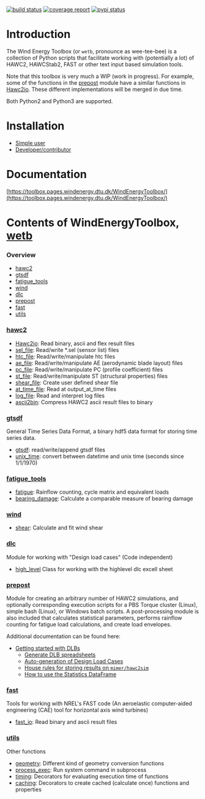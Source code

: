 
[![build status](https://gitlab.windenergy.dtu.dk/toolbox/WindEnergyToolbox/badges/master/build.svg)](https://gitlab.windenergy.dtu.dk/toolbox/WindEnergyToolbox/commits/master)
[![coverage report](https://gitlab.windenergy.dtu.dk/toolbox/WindEnergyToolbox/badges/master/coverage.svg)](https://gitlab.windenergy.dtu.dk/toolbox/WindEnergyToolbox/commits/master)
[![pypi status](https://img.shields.io/pypi/v/wetb.png)](https://pypi.python.org/pypi/wetb)

# Introduction

The Wind Energy Toolbox (or ```wetb```, pronounce as wee-tee-bee) is a collection
of Python scripts that facilitate working with (potentially a lot) of HAWC2,
HAWCStab2, FAST or other text input based simulation tools.

Note that this toolbox is very much a WIP (work in progress). For example,
some of the functions in the [prepost](#prepost) module have a similar functions
in [Hawc2io](wetb/hawc2/Hawc2io.py). These different implementations will be
merged in due time.

Both Python2 and Python3 are supported.

# Installation

- [Simple user](docs/install.md)
- [Developer/contributor](docs/developer-guide.md)

# Documentation

[https://toolbox.pages.windenergy.dtu.dk/WindEnergyToolbox/](https://toolbox.pages.windenergy.dtu.dk/WindEnergyToolbox/)


# Contents of WindEnergyToolbox, [wetb](wetb)

### Overview

- [hawc2](#hawc2)
- [gtsdf](#gtsdf)
- [fatigue_tools](#fatigue_tools)
- [wind](#wind)
- [dlc](#dlc)
- [prepost](#prepost)
- [fast](#fast)
- [utils](#utils)

### [hawc2](wetb/hawc2)
- [Hawc2io](wetb/hawc2/Hawc2io.py): Read binary, ascii and flex result files
- [sel_file](wetb/hawc2/sel_file.py): Read/write *.sel (sensor list) files
- [htc_file](wetb/hawc2/htc_file.py): Read/write/manipulate htc files
- [ae_file](wetb/hawc2/ae_file.py): Read/write/manipulate AE (aerodynamic blade layout) files
- [pc_file](wetb/hawc2/pc_file.py): Read/write/manipulate PC (profile coefficient) files
- [st_file](wetb/hawc2/st_file.py): Read/write/manipulate ST (structural properties) files
- [shear_file](wetb/hawc2/shear_file.py): Create user defined shear file
- [at_time_file](wetb/hawc2/at_time_file.py): Read at output_at_time files
- [log_file](wetb/hawc2/log_file.py): Read and interpret log files
- [ascii2bin](wetb/hawc2/ascii2bin): Compress HAWC2 ascii result files to binary

### [gtsdf](wetb/gtsdf)
General Time Series Data Format, a binary hdf5 data format for storing time series data.
- [gtsdf](wetb/gtsdf/gtsdf.py): read/write/append gtsdf files
- [unix_time](wetb/gtsdf/unix_time.py): convert between datetime and unix time (seconds since 1/1/1970)

### [fatigue_tools](wetb/fatigue_tools)
- [fatigue](wetb/fatigue_tools/fatigue.py): Rainflow counting, cycle matrix and equivalent loads
- [bearing_damage](wetb/fatigue_tools/bearing_damage.py): Calculate a comparable measure of bearing damage

### [wind](wetb/wind)
- [shear](wetb/wind/shear.py): Calculate and fit wind shear

### [dlc](wetb/dlc)
Module for working with "Design load cases" (Code independent)
- [high_level](wetb/dlc/high_level.py) Class for working with the highlevel dlc excell sheet

### [prepost](wetb/prepost)
Module for creating an arbitrary number of HAWC2 simulations, and optionally
corresponding execution scripts for a PBS Torque cluster (Linux), simple bash
(Linux), or Windows batch scripts. A post-processing module is also included
that calculates statistical parameters, performs rainflow counting for fatigue
load calculations, and create load envelopes.

Additional documentation can be found here:

- [Getting started with DLBs](docs/getting-started-with-dlbs.md)
    - [Generate DLB spreadsheets](docs/generate-spreadsheet.md)
    - [Auto-generation of Design Load Cases](docs/howto-make-dlcs.md)
    - [House rules for storing results on ```mimer/hawc2sim```](docs/houserules-mimerhawc2sim.md)
    - [How to use the Statistics DataFrame](docs/using-statistics-df.md)

### [fast](wetb/fast)
Tools for working with NREL's FAST code (An aeroelastic computer-aided engineering (CAE) tool for horizontal axis wind turbines)
- [fast_io](wetb/fast/fast_io.py): Read binary and ascii result files

### [utils](wetb/utils)
Other functions
- [geometry](wetb/utils/geometry.py): Different kind of geometry conversion functions
- [process_exec](wetb/utils/process_exec.py): Run system command in subprocess
- [timing](wetb/utils/timing.py): Decorators for evaluating execution time of functions
- [caching](wetb/utils/caching.py): Decorators to create cached (calculate once) functions and properties

